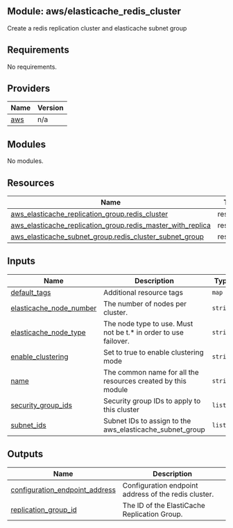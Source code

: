## Module: aws/elasticache\_redis\_cluster

Create a redis replication cluster and elasticache subnet group

## Requirements

No requirements.

## Providers

| Name | Version |
|------|---------|
| <a name="provider_aws"></a> [aws](#provider\_aws) | n/a |

## Modules

No modules.

## Resources

| Name | Type |
|------|------|
| [aws_elasticache_replication_group.redis_cluster](https://registry.terraform.io/providers/hashicorp/aws/latest/docs/resources/elasticache_replication_group) | resource |
| [aws_elasticache_replication_group.redis_master_with_replica](https://registry.terraform.io/providers/hashicorp/aws/latest/docs/resources/elasticache_replication_group) | resource |
| [aws_elasticache_subnet_group.redis_cluster_subnet_group](https://registry.terraform.io/providers/hashicorp/aws/latest/docs/resources/elasticache_subnet_group) | resource |

## Inputs

| Name | Description | Type | Default | Required |
|------|-------------|------|---------|:--------:|
| <a name="input_default_tags"></a> [default\_tags](#input\_default\_tags) | Additional resource tags | `map` | `{}` | no |
| <a name="input_elasticache_node_number"></a> [elasticache\_node\_number](#input\_elasticache\_node\_number) | The number of nodes per cluster. | `string` | `"2"` | no |
| <a name="input_elasticache_node_type"></a> [elasticache\_node\_type](#input\_elasticache\_node\_type) | The node type to use. Must not be t.* in order to use failover. | `string` | `"cache.m3.medium"` | no |
| <a name="input_enable_clustering"></a> [enable\_clustering](#input\_enable\_clustering) | Set to true to enable clustering mode | `string` | `true` | no |
| <a name="input_name"></a> [name](#input\_name) | The common name for all the resources created by this module | `string` | n/a | yes |
| <a name="input_security_group_ids"></a> [security\_group\_ids](#input\_security\_group\_ids) | Security group IDs to apply to this cluster | `list` | n/a | yes |
| <a name="input_subnet_ids"></a> [subnet\_ids](#input\_subnet\_ids) | Subnet IDs to assign to the aws\_elasticache\_subnet\_group | `list` | n/a | yes |

## Outputs

| Name | Description |
|------|-------------|
| <a name="output_configuration_endpoint_address"></a> [configuration\_endpoint\_address](#output\_configuration\_endpoint\_address) | Configuration endpoint address of the redis cluster. |
| <a name="output_replication_group_id"></a> [replication\_group\_id](#output\_replication\_group\_id) | The ID of the ElastiCache Replication Group. |
